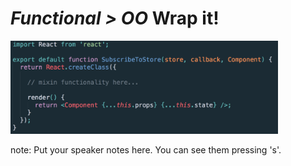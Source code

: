 # <em class="highlight">Functional > OO</em> Wrap it!

<img src="img/mixin-6.png" width="85%">

note:
    Put your speaker notes here.
    You can see them pressing 's'.
